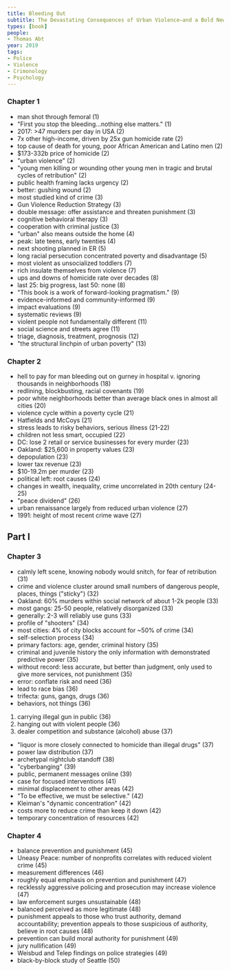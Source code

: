 ```yaml
---
title: Bleeding Out
subtitle: The Devastating Consequences of Urban Violence—and a Bold New Plan for Peace on the Streets
types: [book]
people:
- Thomas Abt
year: 2019
tags:
- Police
- Violence
- Crimonology
- Psychology
---
```


### Chapter 1
- man shot through femoral (1)
- "First you stop the bleeding...nothing else matters." (1)
- 2017: >47 murders per day in USA (2)
- 7x other high-income, driven by 25x gun homicide rate (2)
- top cause of death for young, poor African American and Latino men (2)
- $173-332b price of homicide (2)
- "urban violence" (2)
- "young men killing or wounding other young men in tragic and brutal cycles of retribution" (2)
- public health framing lacks urgency (2)
- better: gushing wound (2)
- most studied kind of crime (3)
- Gun Violence Reduction Strategy (3)
- double message: offer assistance and threaten punishment (3)
- cognitive behavioral therapy (3)
- cooperation with criminal justice (3)
- "urban" also means outside the home (4)
- peak: late teens, early twenties (4)
- next shooting planned in ER (5)
- long racial persecution concentrated poverty and disadvantage (5)
- most violent as unsocialized toddlers (7)
- rich insulate themselves from violence (7)
- ups and downs of homicide rate over decades (8)
- last 25: big progress, last 50: none (8)
- "This book is a work of forward-looking pragmatism." (9)
- evidence-informed and community-informed (9)
- impact evaluations (9)
- systematic reviews (9)
- violent people not fundamentally different (11)
- social science and streets agree (11)
- triage, diagnosis, treatment, prognosis (12)
- "the structural linchpin of urban poverty" (13)

### Chapter 2
- hell to pay for man bleeding out on gurney in hospital v. ignoring thousands in neighborhoods (18)
- redlining, blockbusting, racial covenants (19)
- poor white neighborhoods better than average black ones in almost all cities (20)
- violence cycle within a poverty cycle (21)
- Hatfields and McCoys (21)
- stress leads to risky behaviors, serious illness (21-22)
- children not less smart, occupied (22)
- DC: lose 2 retail or service businesses for every murder (23)
- Oakland: $25,600 in property values (23)
- depopulation (23)
- lower tax revenue (23)
- $10-19.2m per murder (23)
- political left: root causes (24)
- changes in wealth, inequality, crime uncorrelated in 20th century (24-25)
- "peace dividend" (26)
- urban renaissance largely from reduced urban violence (27)
- 1991: height of most recent crime wave (27)

## Part I

### Chapter 3
- calmly left scene, knowing nobody would snitch, for fear of retribution (31)
- crime and violence cluster around small numbers of dangerous people, places, things ("sticky") (32)
- Oakland: 60% murders within social network of about 1-2k people (33)
- most gangs: 25-50 people, relatively disorganized (33)
- generally: 2-3 will reliably use guns (33)
- profile of "shooters" (34)
- most cities: 4% of city blocks account for ~50% of crime (34)
- self-selection process (34)
- primary factors: age, gender, criminal history (35)
- criminal and juvenile history the only information with demonstrated predictive power (35)
- without record: less accurate, but better than judgment, only used to give more services, not punishment (35)
- error: conflate risk and need (36)
- lead to race bias (36)
- trifecta: guns, gangs, drugs (36)
- behaviors, not things (36)
1.  carrying illegal gun in public (36)
2.  hanging out with violent people (36)
3.  dealer competition and substance (alcohol) abuse (37)
- "liquor is more closely connected to homicide than illegal drugs" (37)
- power law distribution (37)
- archetypal nightclub standoff (38)
- "cyberbanging" (39)
- public, permanent messages online (39)
- case for focused interventions (41)
- minimal displacement to other areas (42)
- "To be effective, we must be selective." (42)
- Kleiman's "dynamic concentration" (42)
- costs more to reduce crime than keep it down (42)
- temporary concentration of resources (42)

### Chapter 4
- balance prevention and punishment (45)
- Uneasy Peace: number of nonprofits correlates with reduced violent crime (45)
- measurement differences (46)
- roughly equal emphasis on prevention and punishment (47)
- recklessly aggressive policing and prosecution may increase violence (47)
- law enforcement surges unsustainable (48)
- balanced perceived as more legitimate (48)
- punishment appeals to those who trust authority, demand accountability; prevention appeals to those suspicious of authority, believe in root causes (48)
- prevention can build moral authority for punishment (49)
- jury nullification (49)
- Weisbud and Telep findings on police strategies (49)
- black-by-block study of Seattle (50)
